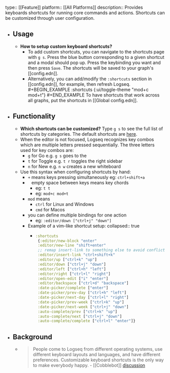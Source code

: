 type:: [[Feature]]
platform:: [[All Platforms]]
description:: Provides keyboards shortcuts for running core commands and actions. Shortcuts can be customized through user configuration.

- ## Usage
	- **How to setup custom keyboard shortcuts?**
		- To add custom shortcuts, you can navigate to the shortcuts page with `g s`. Press the blue button corresponding to a given shortcut and a modal should pop up. Press the keybinding you want and then press `Save`. The shortcuts will be saved to your graph's [[config.edn]].
		- Alternatively, you can add/modify the `:shortcuts` section in [[config.edn]], for example, then refresh Logseq.
		  #+BEGIN_EXAMPLE
		  :shortcuts {:ui/toggle-theme "mod+c mod+t"}
		  #+END_EXAMPLE
		  To have shortcuts that work across all graphs, put the shortcuts in [[Global config.edn]].
- ## Functionality
	- **Which shortcuts can be customized?**
	  Type `g s` to see the full list of shortcuts by categories. The default shortcuts are [here](https://github.com/logseq/logseq/blob/master/src/main/frontend/modules/shortcut/config.cljs).
	- When the editor is not focused, Logseq recognizes key combos which are multiple letters pressed sequentially. The three letters used for key combos are:
		- `g` for Go e.g. `g s` goes to the
		- `t` for Toggle e.g. `t r` toggles the right sidebar
		- `n` for New e.g. `n w` creates a new whiteboard
	- Use this syntax when configuring shortcuts by hand:
		- `+` means keys pressing simultaneously eg: `ctrl+shift+a`
		- ` ` empty space between keys means key chords
			- eg: `t t`
			- eg: `mod+c mod+t`
		- `mod` means
			- `ctrl` for Linux and Windows
			- `cmd` for Macos
		- you can define multiple bindings for one action
			- eg: `:editor/down ["ctrl+j" "down"]`
		- Example of a vim-like shortcut setup:
		  collapsed:: true
			- ``` clojure
			  :shortcuts
			   {:editor/new-block "enter"
			   :editor/new-line "shift+enter"
			   ;; remap insert-link to something else to avoid conflicts
			   :editor/insert-link "ctrl+shift+k"
			   :editor/up ["ctrl+k" "up"]
			   :editor/down ["ctrl+j" "down"]
			   :editor/left ["ctrl+h" "left"]
			   :editor/right ["ctrl+l" "right"]
			   :editor/open-edit ["i" "enter"]
			   :editor/backspace ["ctrl+d" "backspace"] 
			   :date-picker/complete ["enter"]
			   :date-picker/prev-day ["ctrl+h" "left"]
			   :date-picker/next-day ["ctrl+l" "right"]
			   :date-picker/prev-week ["ctrl+k" "up"]
			   :date-picker/next-week ["ctrl+j" "down"] 
			   :auto-complete/prev ["ctrl+k" "up"]
			   :auto-complete/next ["ctrl+j" "down"]
			   :auto-complete/complete ["ctrl+l" "enter"]}
			  ```
- ## Background
	- > People come to Logseq from different operating systems, use different keyboard layouts and languages, and have different preferences. Customizable keyboard shortcuts is the only way to make everybody happy. - [[Cobblebot]] [discussion](https://discuss.logseq.com/t/customizable-keyboard-shortcuts/146)